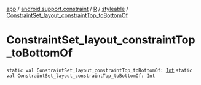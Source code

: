 [app](../../../index.md) / [android.support.constraint](../../index.md) / [R](../index.md) / [styleable](index.md) / [ConstraintSet_layout_constraintTop_toBottomOf](./-constraint-set_layout_constraint-top_to-bottom-of.md)

# ConstraintSet_layout_constraintTop_toBottomOf

`static val ConstraintSet_layout_constraintTop_toBottomOf: `[`Int`](https://kotlinlang.org/api/latest/jvm/stdlib/kotlin/-int/index.html)
`static val ConstraintSet_layout_constraintTop_toBottomOf: `[`Int`](https://kotlinlang.org/api/latest/jvm/stdlib/kotlin/-int/index.html)